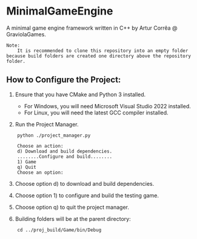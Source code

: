 # MinimalGameEngine
A minimal game engine framework written in C++ by Artur Corrêa @ GraviolaGames.
```
Note: 
    It is recommended to clone this repository into an empty folder because build folders are created one directory above the repository folder.
```
## How to Configure the Project:



1. Ensure that you have CMake and Python 3 installed.
    
    - For Windows, you will need Microsoft Visual Studio 2022 installed.
    - For Linux, you will need the latest GCC compiler installed.

2. Run the Project Manager.
```
    python ./project_manager.py

    Choose an action:
    d) Download and build dependencies.
    ........Configure and build........
    1) Game
    q) Quit
    Choose an option:
```
3. Choose option d) to download and build dependencies.

4. Choose option 1) to configure and build the testing game.

5. Choose option q) to quit the project manager.

6) Building folders will be at the parent directory:

```
    cd ../proj_build/Game/bin/Debug
```

